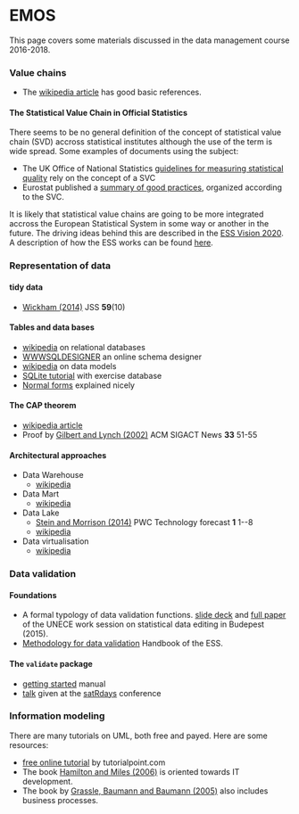 
# EMOS

This page covers some materials discussed in the data management course 2016-2018.





### Value chains

- The [wikipedia article](https://en.wikipedia.org/wiki/Value_chain) has good basic references.

#### The Statistical Value Chain in Official Statistics

There seems to be no general definition of the concept of statistical value
chain (SVD) accross statistical institutes although the use of the term is wide
spread. Some examples of documents using the subject:

- The UK Office of National Statistics  [guidelines for measuring statistical quality](http://unstats.un.org/unsd/dnss/docs-nqaf/UK-Guidelines_Subject.pdf) rely on the concept of a SVC
- Eurostat published a [summary of good practices](http://ec.europa.eu/eurostat/documents/64157/4377619/Summary-of-good-practises.pdf/3be1a60d-2263-4daa-8d20-2b1479c70b1e), organized according to the SVC.

It is likely that statistical value chains are going to be more integrated
accross the European Statistical System in some way or another in the future.
The driving ideas behind this are described in the [ESS Vision
2020](http://ec.europa.eu/eurostat/web/ess/about-us/ess-vision-2020). A
description of how the ESS works can be found
[here](http://ec.europa.eu/eurostat/cros/system/files/General%20Observations-05-T-European%20Statistical%20System%20v1.0_0.pdf).



### Representation of data

#### tidy data

- [Wickham (2014)](https://www.jstatsoft.org/article/view/v059i10) JSS **59**(10)

#### Tables and data bases

- [wikipedia](https://en.wikipedia.org/wiki/Relational_database) on relational databases
- [WWWSQLDESIGNER](https://ondras.zarovi.cz/sql/demo/) an online schema designer
- [wikipedia](https://en.wikipedia.org/wiki/Logical_data_model) on data models
- [SQLite tutorial](http://www.sqlitetutorial.net/) with exercise database
- [Normal forms](https://beginnersbook.com/2015/05/normalization-in-dbms/) explained nicely

#### The CAP theorem

- [wikipedia article](https://en.wikipedia.org/wiki/CAP_theorem)
- Proof by [Gilbert and Lynch (2002)](https://courses.e-ce.uth.gr/CE623/CAP_theorem_proof.pdf) ACM SIGACT News **33** 51-55 



#### Architectural approaches

- Data Warehouse
    - [wikipedia](https://en.wikipedia.org/wiki/Data_warehouse)
- Data Mart
    - [wikipedia](https://en.wikipedia.org/wiki/Data_mart)
- Data Lake
    - [Stein and Morrison (2014)](http://www.smallake.kr/wp-content/uploads/2017/03/20170313_074222.pdf) PWC Technology forecast **1** 1--8
    - [wikipedia](https://en.wikipedia.org/wiki/Data_lake)
- Data virtualisation
    - [wikipedia](https://en.wikipedia.org/wiki/Data_virtualization)


### Data validation

#### Foundations 

- A formal typology of data validation functions. [slide deck](https://www.unece.org/fileadmin/DAM/stats/documents/ece/ces/ge.44/2015/mtg1/PPT_5_new_Netherlands_vanderLoo2015.pdf) and [full paper](http://www.unece.org/fileadmin/DAM/stats/documents/ece/ces/ge.44/2015/mtg1/WP_5_Netherlands_A_formal_typology_of_data_validation_functions.pdf) of the UNECE work session on statistical data editing in Budepest (2015).
- [Methodology for data validation](https://ec.europa.eu/eurostat/cros/system/files/methodology_for_data_validation_v1.0_rev-2016-06_final.pdf) Handbook of the ESS.

#### The `validate` package

- [getting started](https://cran.r-project.org/web/packages/validate/vignettes/intro.html) manual
- [talk](https://www.youtube.com/watch?v=RMCc2Iu0UIQ) given at the [satRdays](https://budapest.satRdays.org) conference



### Information modeling

There are many tutorials on UML, both free and payed. Here are some resources:

- [free online tutorial](https://www.tutorialspoint.com/uml/index.htm) by tutorialpoint.com
- The book [Hamilton and Miles (2006)](https://flatis.moe/uploads/uploads/uml.pdf) is oriented towards IT development.
- The book by [Grassle, Baumann and Baumann (2005)](http://elearning.utm.my/18191/pluginfile.php/762857/mod_resource/content/1/UML%202%20in%20Action%20-%20Patrik%20Graslse.pdf) also includes business processes.

